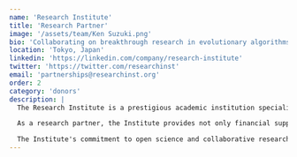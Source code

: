 ```yaml
---
name: 'Research Institute'
title: 'Research Partner'
image: '/assets/team/Ken Suzuki.png'
bio: 'Collaborating on breakthrough research in evolutionary algorithms and digital organisms'
location: 'Tokyo, Japan'
linkedin: 'https://linkedin.com/company/research-institute'
twitter: 'https://twitter.com/researchinst'
email: 'partnerships@researchinst.org'
order: 2
category: 'donors'
description: |
  The Research Institute is a prestigious academic institution specializing in computational biology and artificial intelligence research. Their partnership with ALIFE represents a strategic collaboration to advance the field of artificial life through joint research initiatives and knowledge exchange.

  As a research partner, the Institute provides not only financial support but also access to their state-of-the-art facilities, computational resources, and world-class research team. This collaboration enables ALIFE to tackle complex research challenges that require interdisciplinary expertise and significant computational power.

  The Institute's commitment to open science and collaborative research aligns perfectly with ALIFE's mission. Through this partnership, both organizations contribute to advancing our understanding of evolutionary algorithms, digital organisms, and the fundamental principles underlying artificial life systems.
---
```

